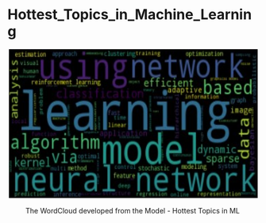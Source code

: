 # Hottest_Topics_in_Machine_Learning


<p align="center">
  <img width="700" height=300" src="https://github.com/mjrotter4445/Hottest_Topics_in_Machine_Learning/blob/main/Worldcloud.jpg">
</p>
<p align="center">
The WordCloud developed from the Model - Hottest Topics in ML 
</p>
